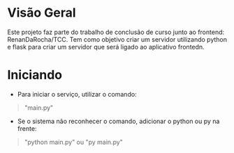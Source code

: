 Visão Geral
====================================

Este projeto faz parte do trabalho de conclusão de curso junto ao frontend: RenanDaRocha/TCC.
Tem como objetivo criar um servidor utilizando python e flask para criar um servidor que será ligado ao aplicativo frontedn.

Iniciando
====================================

* Para iniciar o serviço, utilizar o comando:
> "main.py"

* Se o sistema não reconhecer o comando, adicionar o python ou py na frente:
> "python main.py" ou "py main.py" 
